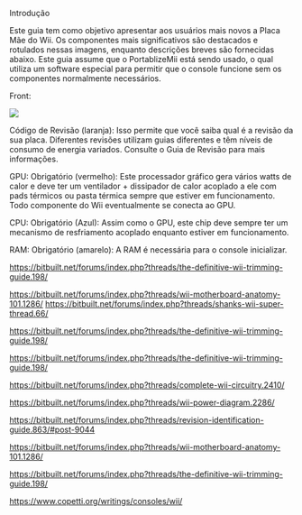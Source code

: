 Introdução

Este guia tem como objetivo apresentar aos usuários mais novos a Placa Mãe do Wii. Os componentes mais significativos são destacados e rotulados nessas imagens, enquanto descrições breves são fornecidas abaixo. Este guia assume que o PortablizeMii está sendo usado, o qual utiliza um software especial para permitir que o console funcione sem os componentes normalmente necessários.

Front:

<img src=".assets/.."/>

Código de Revisão (laranja):
Isso permite que você saiba qual é a revisão da sua placa. Diferentes revisões utilizam guias diferentes e têm níveis de consumo de energia variados. Consulte o Guia de Revisão para mais informações.

GPU: Obrigatório (vermelho):
Este processador gráfico gera vários watts de calor e deve ter um ventilador + dissipador de calor acoplado a ele com pads térmicos ou pasta térmica sempre que estiver em funcionamento. Todo componente do Wii eventualmente se conecta ao GPU.

CPU: Obrigatório (Azul):
Assim como o GPU, este chip deve sempre ter um mecanismo de resfriamento acoplado enquanto estiver em funcionamento.

RAM: Obrigatório (amarelo):
A RAM é necessária para o console inicializar.





















https://bitbuilt.net/forums/index.php?threads/the-definitive-wii-trimming-guide.198/



https://bitbuilt.net/forums/index.php?threads/wii-motherboard-anatomy-101.1286/
https://bitbuilt.net/forums/index.php?threads/shanks-wii-super-thread.66/

https://bitbuilt.net/forums/index.php?threads/the-definitive-wii-trimming-guide.198/

https://bitbuilt.net/forums/index.php?threads/the-definitive-wii-trimming-guide.198/

https://bitbuilt.net/forums/index.php?threads/complete-wii-circuitry.2410/

https://bitbuilt.net/forums/index.php?threads/wii-power-diagram.2286/


https://bitbuilt.net/forums/index.php?threads/revision-identification-guide.863/#post-9044

https://bitbuilt.net/forums/index.php?threads/wii-motherboard-anatomy-101.1286/

https://bitbuilt.net/forums/index.php?threads/the-definitive-wii-trimming-guide.198/


https://www.copetti.org/writings/consoles/wii/
